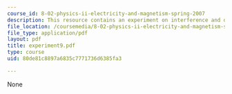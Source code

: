 ```yaml
---
course_id: 8-02-physics-ii-electricity-and-magnetism-spring-2007
description: This resource contains an experiment on interference and diffraction.
file_location: /coursemedia/8-02-physics-ii-electricity-and-magnetism-spring-2007/80de81c8897a6835c7771736d6385fa3_experiment9.pdf
file_type: application/pdf
layout: pdf
title: experiment9.pdf
type: course
uid: 80de81c8897a6835c7771736d6385fa3

---
```

None